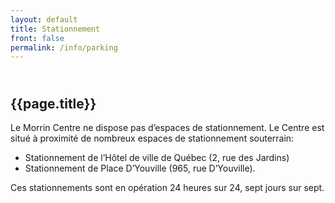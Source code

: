 ```yaml
---
layout: default
title: Stationnement
front: false
permalink: /info/parking
---
```


## <i class="fa fa-car title-icon"></i> <br> {{page.title}}

Le Morrin Centre ne dispose pas d’espaces de stationnement. Le Centre est situé à proximité de nombreux espaces de stationnement souterrain:

- Stationnement de l’Hôtel de ville de Québec (2, rue des Jardins) 
- Stationnement de Place D’Youville (965, rue D’Youville). 

Ces stationnements sont en opération 24 heures sur 24, sept jours sur sept.


